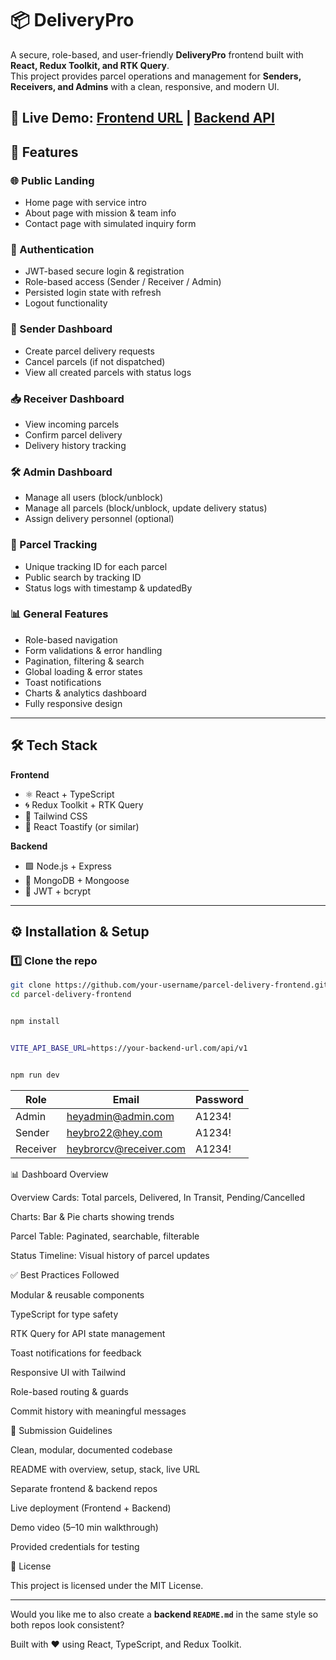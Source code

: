 # 📦 DeliveryPro

A secure, role-based, and user-friendly **DeliveryPro** frontend built with **React, Redux Toolkit, and RTK Query**.  
This project provides parcel operations and management for **Senders, Receivers, and Admins** with a clean, responsive, and modern UI.

## 🔗 **Live Demo**: [Frontend URL](https://parcel-delivery-pro.vercel.app) | [Backend API](https://your-parcel-delivery.vercel.app)

## 🚀 Features

### 🌐 Public Landing

- Home page with service intro
- About page with mission & team info
- Contact page with simulated inquiry form

### 🔐 Authentication

- JWT-based secure login & registration
- Role-based access (Sender / Receiver / Admin)
- Persisted login state with refresh
- Logout functionality

### 📮 Sender Dashboard

- Create parcel delivery requests
- Cancel parcels (if not dispatched)
- View all created parcels with status logs

### 📥 Receiver Dashboard

- View incoming parcels
- Confirm parcel delivery
- Delivery history tracking

### 🛠️ Admin Dashboard

- Manage all users (block/unblock)
- Manage all parcels (block/unblock, update delivery status)
- Assign delivery personnel (optional)

### 🔎 Parcel Tracking

- Unique tracking ID for each parcel
- Public search by tracking ID
- Status logs with timestamp & updatedBy

### 📊 General Features

- Role-based navigation
- Form validations & error handling
- Pagination, filtering & search
- Global loading & error states
- Toast notifications
- Charts & analytics dashboard
- Fully responsive design

---

## 🛠️ Tech Stack

**Frontend**

- ⚛️ React + TypeScript
- 🌀 Redux Toolkit + RTK Query
- 🎨 Tailwind CSS
- 🔔 React Toastify (or similar)

**Backend**

- 🟩 Node.js + Express
- 🍃 MongoDB + Mongoose
- 🔐 JWT + bcrypt

---

## ⚙️ Installation & Setup

### 1️⃣ Clone the repo

```bash
git clone https://github.com/your-username/parcel-delivery-frontend.git
cd parcel-delivery-frontend


npm install


VITE_API_BASE_URL=https://your-backend-url.com/api/v1


npm run dev
```

| Role     | Email                                                   | Password |
| -------- | ------------------------------------------------------- | -------- |
| Admin    | [heyadmin@admin.com](mailto:heyadmin@admin.com)         | A1234!   |
| Sender   | [heybro22@hey.com](mailto:heybro22@hey.com)             | A1234!   |
| Receiver | [heybrorcv@receiver.com](mailto:heybrorcv@receiver.com) | A1234!   |

📊 Dashboard Overview

Overview Cards: Total parcels, Delivered, In Transit, Pending/Cancelled

Charts: Bar & Pie charts showing trends

Parcel Table: Paginated, searchable, filterable

Status Timeline: Visual history of parcel updates

✅ Best Practices Followed

Modular & reusable components

TypeScript for type safety

RTK Query for API state management

Toast notifications for feedback

Responsive UI with Tailwind

Role-based routing & guards

Commit history with meaningful messages

📜 Submission Guidelines

Clean, modular, documented codebase

README with overview, setup, stack, live URL

Separate frontend & backend repos

Live deployment (Frontend + Backend)

Demo video (5–10 min walkthrough)

Provided credentials for testing

📄 License

This project is licensed under the MIT License.

---

Would you like me to also create a **backend `README.md`** in the same style so both repos look consistent?

Built with ❤️ using React, TypeScript, and Redux Toolkit.
